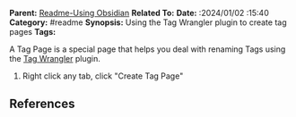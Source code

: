 **Parent:** [Readme-Using Obsidian](./Readme-Using%20Obsidian.md)
**Related To:** 
**Date:** :2024/01/02 :15:40
**Category:** #readme
**Synopsis:** Using the Tag Wrangler plugin to create tag pages 
**Tags:** 


A Tag Page is a special page that helps you deal with renaming Tags using the [Tag Wrangler](https://github.com/pjeby/tag-wrangler) plugin. 


1. Right click any tab, click "Create Tag Page"

## References
